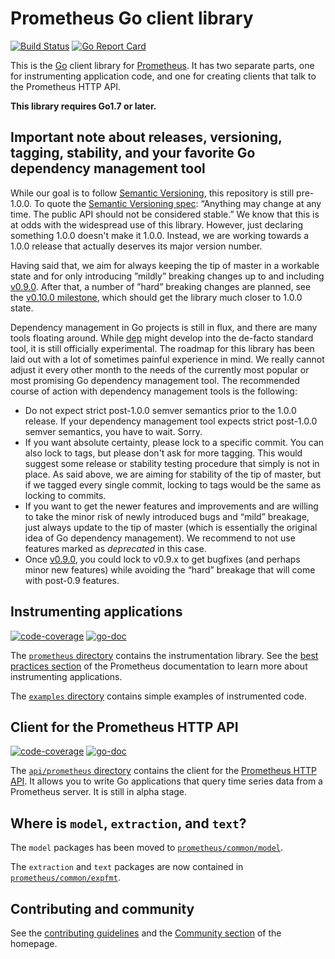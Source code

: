 # Prometheus Go client library

[![Build Status](https://travis-ci.org/prometheus/client_golang.svg?branch=master)](https://travis-ci.org/prometheus/client_golang)
[![Go Report Card](https://goreportcard.com/badge/github.com/prometheus/client_golang)](https://goreportcard.com/report/github.com/prometheus/client_golang)

This is the [Go](http://golang.org) client library for
[Prometheus](http://prometheus.io). It has two separate parts, one for
instrumenting application code, and one for creating clients that talk to the
Prometheus HTTP API.

__This library requires Go1.7 or later.__

## Important note about releases, versioning, tagging, stability, and your favorite Go dependency management tool

While our goal is to follow [Semantic Versioning](https://semver.org/), this
repository is still pre-1.0.0. To quote the
[Semantic Versioning spec](https://semver.org/#spec-item-4): “Anything may
change at any time. The public API should not be considered stable.” We know
that this is at odds with the widespread use of this library. However, just
declaring something 1.0.0 doesn't make it 1.0.0. Instead, we are working
towards a 1.0.0 release that actually deserves its major version number.

Having said that, we aim for always keeping the tip of master in a workable
state and for only introducing ”mildly” breaking changes up to and including
[v0.9.0](https://github.com/prometheus/client_golang/milestone/1). After that,
a number of ”hard” breaking changes are planned, see the
[v0.10.0 milestone](https://github.com/prometheus/client_golang/milestone/2),
which should get the library much closer to 1.0.0 state.

Dependency management in Go projects is still in flux, and there are many tools
floating around. While [dep](https://golang.github.io/dep/) might develop into
the de-facto standard tool, it is still officially experimental. The roadmap
for this library has been laid out with a lot of sometimes painful experience
in mind. We really cannot adjust it every other month to the needs of the
currently most popular or most promising Go dependency management tool. The
recommended course of action with dependency management tools is the following:

- Do not expect strict post-1.0.0 semver semantics prior to the 1.0.0
  release. If your dependency management tool expects strict post-1.0.0 semver
  semantics, you have to wait. Sorry.
- If you want absolute certainty, please lock to a specific commit. You can
  also lock to tags, but please don't ask for more tagging. This would suggest
  some release or stability testing procedure that simply is not in place. As
  said above, we are aiming for stability of the tip of master, but if we
  tagged every single commit, locking to tags would be the same as locking to
  commits.
- If you want to get the newer features and improvements and are willing to
  take the minor risk of newly introduced bugs and “mild” breakage, just always
  update to the tip of master (which is essentially the original idea of Go
  dependency management). We recommend to not use features marked as
  _deprecated_ in this case.
- Once [v0.9.0](https://github.com/prometheus/client_golang/milestone/1), you
  could lock to v0.9.x to get bugfixes (and perhaps minor new features) while
  avoiding the “hard” breakage that will come with post-0.9 features.

## Instrumenting applications

[![code-coverage](http://gocover.io/_badge/github.com/prometheus/client_golang/prometheus)](http://gocover.io/github.com/prometheus/client_golang/prometheus) [![go-doc](https://godoc.org/github.com/prometheus/client_golang/prometheus?status.svg)](https://godoc.org/github.com/prometheus/client_golang/prometheus)

The
[`prometheus` directory](https://github.com/prometheus/client_golang/tree/master/prometheus)
contains the instrumentation library. See the
[best practices section](http://prometheus.io/docs/practices/naming/) of the
Prometheus documentation to learn more about instrumenting applications.

The
[`examples` directory](https://github.com/prometheus/client_golang/tree/master/examples)
contains simple examples of instrumented code.

## Client for the Prometheus HTTP API

[![code-coverage](http://gocover.io/_badge/github.com/prometheus/client_golang/api/prometheus)](http://gocover.io/github.com/prometheus/client_golang/api/prometheus) [![go-doc](https://godoc.org/github.com/prometheus/client_golang/api/prometheus?status.svg)](https://godoc.org/github.com/prometheus/client_golang/api/prometheus)

The
[`api/prometheus` directory](https://github.com/prometheus/client_golang/tree/master/api/prometheus)
contains the client for the
[Prometheus HTTP API](http://prometheus.io/docs/querying/api/). It allows you
to write Go applications that query time series data from a Prometheus
server. It is still in alpha stage.

## Where is `model`, `extraction`, and `text`?

The `model` packages has been moved to
[`prometheus/common/model`](https://github.com/prometheus/common/tree/master/model).

The `extraction` and `text` packages are now contained in
[`prometheus/common/expfmt`](https://github.com/prometheus/common/tree/master/expfmt).

## Contributing and community

See the [contributing guidelines](CONTRIBUTING.md) and the
[Community section](http://prometheus.io/community/) of the homepage.
